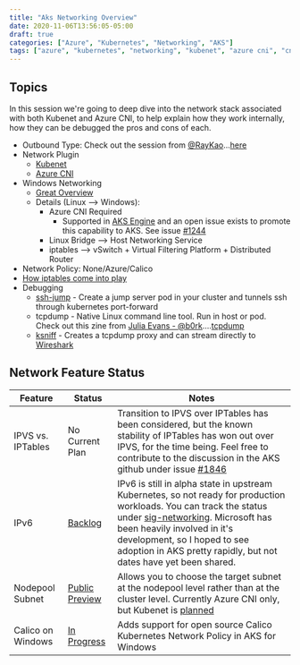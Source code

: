 ```yaml
---
title: "Aks Networking Overview"
date: 2020-11-06T13:56:05-05:00
draft: true
categories: ["Azure", "Kubernetes", "Networking", "AKS"]
tags: ["azure", "kubernetes", "networking", "kubenet", "azure cni", "cni", "aks"]
---
```


## Topics

In this session we're going to deep dive into the network stack associated with both Kubenet and Azure CNI, to help explain how they work internally, how they can be debugged the pros and cons of each.

* Outbound Type: Check out the session from [@RayKao](https://twitter.com/raykao)...[here](https://www.youtube.com/channel/UCvdABD6_HuCG_to6kVprdjQ)
* Network Plugin
  * [Kubenet](../aks-networking-part1)
  * [Azure CNI](../aks-networking-part2)
* Windows Networking
  * [Great Overview](https://techcommunity.microsoft.com/t5/networking-blog/introducing-kubernetes-overlay-networking-for-windows/ba-p/363082)
  * Details (Linux --> Windows):
    * Azure CNI Required
      * Supported in [AKS Engine](https://github.com/Azure/aks-engine/blob/master/examples/windows/kubernetes-hybrid.kubenet-containerd.json) and an open issue exists to promote this capability to AKS. See issue [#1244](https://github.com/Azure/AKS/issues/1244)
    * Linux Bridge --> Host Networking Service
    * iptables --> vSwitch + Virtual Filtering Platform + Distributed Router
* Network Policy: None/Azure/Calico
* [How iptables come into play](../aks-networking-iptables)
* Debugging
  * [ssh-jump](https://github.com/yokawasa/kubectl-plugin-ssh-jump) - Create a jump server pod in your cluster and tunnels ssh through kubernetes port-forward
  * tcpdump - Native Linux command line tool. Run in host or pod. Check out this zine from [Julia Evans - @b0rk](https://twitter.com/b0rk)....[tcpdump](https://wizardzines.com/zines/tcpdump/)
  * [ksniff](https://github.com/eldadru/ksniff) - Creates a tcpdump proxy and can stream directly to [Wireshark](https://www.wireshark.org/)

## Network Feature Status

| Feature | Status | Notes |
| ------- | ------ | ----- |
| IPVS vs. IPTables | No Current Plan | Transition to IPVS over IPTables has been considered, but the known stability of IPTables has won out over IPVS, for the time being. Feel free to contribute to the discussion in the AKS github under issue [#1846](https://github.com/Azure/AKS/issues/1846) |
| IPv6 | [Backlog](https://github.com/Azure/AKS/issues/460) | IPv6 is still in alpha state in upstream Kubernetes, so not ready for production workloads. You can track the status under [sig-networking](https://github.com/kubernetes/enhancements/issues?q=is%3Aopen+label%3Asig%2Fnetwork+ipv6). Microsoft has been heavily involved in it's development, so I hoped to see adoption in AKS pretty rapidly, but not dates have yet been shared. |
| Nodepool Subnet | [Public Preview](https://github.com/Azure/AKS/issues/1338) | Allows you to choose the target subnet at the nodepool level rather than at the cluster level. Currently Azure CNI only, but Kubenet is [planned](https://github.com/Azure/AKS/issues/1500) |
| Calico on Windows | [In Progress](https://github.com/Azure/AKS/issues/1681) | Adds support for open source Calico Kubernetes Network Policy in AKS for Windows |
